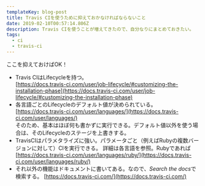 ```yaml
---
templateKey: blog-post
title: Travis CIを使うために抑えておかなければならないこと
date: 2019-02-10T00:57:14.806Z
description: Travis CIを使うことが増えてきたので、自分なりにまとめておきたい。
tags:
  - ci
  - travis-ci
---
```

ここを抑えておけばOK！

* Travis CIはLifecycleを持つ。  
[https://docs.travis-ci.com/user/job-lifecycle/#customizing-the-installation-phase](https://docs.travis-ci.com/user/job-lifecycle/#customizing-the-installation-phase)
* 各言語ごとのLifecycleのデフォルト値が決められている。
[https://docs.travis-ci.com/user/languages/](https://docs.travis-ci.com/user/languages/)  
そのため、基本はほぼ何も書かずに実行できる。デフォルト値以外を使う場合は、そのLifecycleのステージを上書きする。  
* TravisCIはパラメタライズに強い。パラメータごと（例えばRubyの複数バージョンに対して）CIを実行できる。
詳細は各言語を参照。Rubyであれば[https://docs.travis-ci.com/user/languages/ruby/](https://docs.travis-ci.com/user/languages/ruby/)
* それ以外の機能はドキュメントに書いてある。なので、*Search the docs*で検索する。
[https://docs.travis-ci.com/](https://docs.travis-ci.com/)

